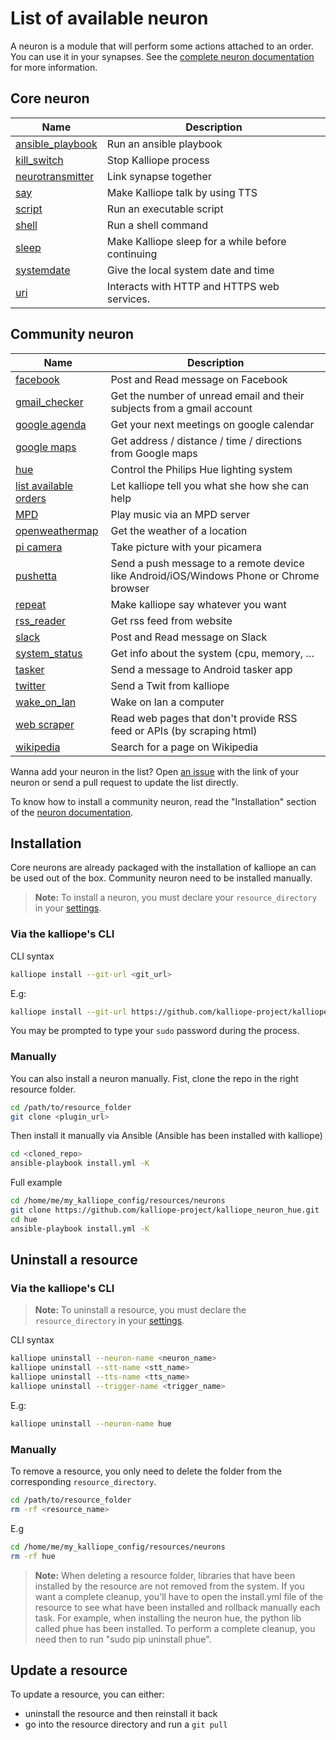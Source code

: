 # List of available neuron

A neuron is a module that will perform some actions attached to an order. You can use it in your synapses. See the [complete neuron documentation](neurons.md) for more information.

## Core neuron

| Name                                                      | Description                                       |
|-----------------------------------------------------------|---------------------------------------------------|
| [ansible_playbook](../kalliope/neurons/ansible_playbook/) | Run an ansible playbook                           |
| [kill_switch](../kalliope/neurons/kill_switch/)           | Stop Kalliope process                             |
| [neurotransmitter](../kalliope/neurons/neurotransmitter/) | Link synapse together                             |
| [say](../kalliope/neurons/say/)                           | Make Kalliope talk by using TTS                   |
| [script](../kalliope/neurons/script/)                     | Run an executable script                          |
| [shell](../kalliope/neurons/shell/)                       | Run a shell command                               |
| [sleep](../kalliope/neurons/sleep/)                       | Make Kalliope sleep for a while before continuing |
| [systemdate](../kalliope/neurons/systemdate/)             | Give the local system date and time               |
| [uri](../kalliope/neurons/uri/)                           | Interacts with HTTP and HTTPS web services.       |

## Community neuron

| Name                                                                                 | Description                                                                             |
|--------------------------------------------------------------------------------------|-----------------------------------------------------------------------------------------|
| [facebook](https://github.com/kalliope-project/kalliope_neuron_facebook)             | Post and Read message on Facebook                                                        |
| [gmail_checker](https://github.com/kalliope-project/kalliope_neuron_gmail)           | Get the number of unread email and their subjects from a gmail account             |
| [google agenda](https://github.com/bacardi55/kalliope-google-calendar)               | Get your next meetings on google calendar                                               |
| [google maps](https://github.com/bacardi55/kalliope-gmaps)                           | Get address / distance / time / directions from Google maps |
| [hue](https://github.com/kalliope-project/kalliope_neuron_hue)                       | Control the Philips Hue lighting system  |
| [list available orders](https://github.com/bacardi55/kalliope-list-available-orders) | Let kalliope tell you what she how she can help                                         |
| [MPD](https://github.com/bacardi55/kalliope-mpd)                                     | Play music via an MPD server                                                            |
| [openweathermap](https://github.com/kalliope-project/kalliope_neuron_openweathermap) | Get the weather of a location                                                           |
| [pi camera](https://github.com/bacardi55/kalliope-picamera)                          | Take picture with your picamera                                                         |
| [pushetta](https://github.com/kalliope-project/kalliope_neuron_pushetta)             | Send a push message to a remote device like Android/iOS/Windows Phone or Chrome browser |
| [repeat](https://github.com/bacardi55/kalliope-repeat)                               | Make kalliope say whatever you want                                                     |
| [rss_reader](https://github.com/kalliope-project/kalliope_neuron_rss_reader)         | Get rss feed from website                                                               |
| [slack](https://github.com/kalliope-project/kalliope_neuron_slack)                   | Post and Read message on Slack                                                          |
| [system_status](https://github.com/bacardi55/kalliope-system-status)                 | Get info about the system (cpu, memory, …                                                               |
| [tasker](https://github.com/kalliope-project/kalliope_neuron_tasker)                 | Send a message to Android tasker app                                                    |
| [twitter](https://github.com/kalliope-project/kalliope_neuron_twitter)               | Send a Twit from kalliope                                                               |
| [wake_on_lan](https://github.com/kalliope-project/kalliope_neuron_wake_on_lan)       | Wake on lan a computer                                                                  |
| [web scraper](https://github.com/bacardi55/kalliope-web-scraper)                     | Read web pages that don't provide RSS feed or APIs (by scraping html)                   |                            |
| [wikipedia](https://github.com/kalliope-project/kalliope_neuron_wikipedia)           | Search for a page on Wikipedia                                                          |


Wanna add your neuron in the list? Open [an issue](../../issues) with the link of your neuron or send a pull request to update the list directly.

To know how to install a community neuron, read the "Installation" section of the [neuron documentation](neurons.md).

## Installation

Core neurons are already packaged with the installation of kalliope an can be used out of the box. Community neuron need to be installed manually.
>**Note:** To install a neuron, you must declare your `resource_directory` in your [settings](settings.md).

### Via the kalliope's CLI

CLI syntax
```bash
kalliope install --git-url <git_url>
```

E.g:
```bash
kalliope install --git-url https://github.com/kalliope-project/kalliope_neuron_wikipedia.git
```
You may be prompted to type your `sudo` password during the process.

### Manually

You can also install a neuron manually.
Fist, clone the repo in the right resource folder. 
```bash
cd /path/to/resource_folder
git clone <plugin_url>
```

Then install it manually via Ansible (Ansible has been installed with kalliope)
```bash
cd <cloned_repo>
ansible-playbook install.yml -K
```

Full example
```bash
cd /home/me/my_kalliope_config/resources/neurons
git clone https://github.com/kalliope-project/kalliope_neuron_hue.git
cd hue
ansible-playbook install.yml -K
```

## Uninstall a resource
### Via the kalliope's CLI
>**Note:** To uninstall a resource, you must declare the `resource_directory` in your [settings](settings.md).

CLI syntax
```bash
kalliope uninstall --neuron-name <neuron_name>
kalliope uninstall --stt-name <stt_name>
kalliope uninstall --tts-name <tts_name>
kalliope uninstall --trigger-name <trigger_name>
```

E.g:
```bash
kalliope uninstall --neuron-name hue
```

### Manually

To remove a resource, you only need to delete the folder from the corresponding `resource_directory`.
```bash
cd /path/to/resource_folder
rm -rf <resource_name>
```

E.g
```bash
cd /home/me/my_kalliope_config/resources/neurons
rm -rf hue
```

>**Note:** When deleting a resource folder, libraries that have been installed by the resource are not removed from the system. If you want a complete cleanup, you'll have to open the install.yml file of the resource to see what have been installed and rollback manually each task.
For example, when installing the neuron hue, the python lib called phue has been installed. To perform a complete cleanup, you need then to run "sudo pip uninstall phue".


## Update a resource

To update a resource, you can either:
- uninstall the resource and then reinstall it back
- go into the resource directory and run a `git pull`
